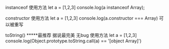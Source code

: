 instanceof
	使用方法 let a = [1,2,3]
			console.log(a instanceof Array);
			
constructor
	使用方法
		let a = [1,2,3]
		console.log(a.constructor === Array)	可以被重写
		
toString()			*****最推荐  据说最完美  无bug
	使用方法
		let a = [1,2,3]
		console.log(Object.prototype.toString.call(a) == '[object Array]')
		
		
<!-- let a = [1, 2, 3];
			console.log(typeof a)
			console.log(a instanceof Array)
			console.log(a.constructor==Array)
			console.log(Object.prototype.toString.call(a) == '[object Array]') -->